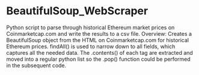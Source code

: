 # BeautifulSoup_WebScraper
Python script to parse through historical Ethereum market prices on Coinmarketcap.com and write the results to a csv file. 
Overview:  Creates a BeautifulSoup object from the HTML on Coinmarketcap.com for historical Ethereum prices.  findAll() is used to narrow down to all <td> fields, which captures all the needed data.  The .contents() of each <td> tag are extracted and moved into a regular python list so the .pop() function could be performed in the subsequent code. 
 
